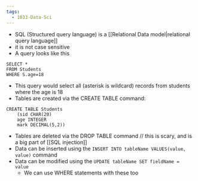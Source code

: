 ```yaml
---
tags:
  - 1033-Data-Sci
---
```

- SQL (Structured query language) is a [[Relational Data model|relational query language]]
- it is not case sensitive
- A query looks like this
```
SELECT *
FROM Students
WHERE S.age=18
```
- This query would select all (asterisk is wildcard) records from students where the age is 18
- Tables are created via the CREATE TABLE command:
```
CREATE TABLE Students
	(sid CHAR(20)
	age INTEGER
	mark DECIMAL(5,2))
```
- Tables are deleted via the DROP TABLE command // this is scary, and is a big part of [[SQL injection]]
- Data can be inserted using the `INSERT INTO tableName VALUES(value, value)` command
- Data can be modified using the `UPDATE tableName SET fieldName = value`
	- We can use WHERE statements with these too
